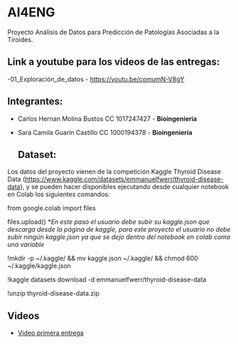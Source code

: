 # AI4ENG

Proyecto Análisis de Datos para Predicción de Patologías Asociadas a la Tiroides.

## Link a youtube para los videos de las entregas:

-01_Exploración_de_datos - https://youtu.be/comumN-V8gY

## Integrantes:

- Carlos Hernan Molina Bustos CC 1017247427 -
  **Bioingenieria**  

- Sara Camila Guarín Castillo CC 1000194378 -
  **Bioingenieria** 
  
  ## Dataset:
  
Los datos del proyecto vienen de la competición Kaggle Thyroid Disease Data (https://www.kaggle.com/datasets/emmanuelfwerr/thyroid-disease-data), y se pueden hacer disponibles ejecutando desde cualquier notebook en Colab los siguientes comandos:

from google.colab import files

files.upload() **En este paso el usuario debe subir su kaggle.json que descarga desde la página de kaggle, para este proyecto el usuario no debe subir ningún kaggle.json ya que se dejo dentro del notebook en colab como una variable*

!mkdir -p ~/.kaggle/ && mv kaggle.json ~/.kaggle/ && chmod 600 ~/.kaggle/kaggle.json

!kaggle datasets download -d emmanuelfwerr/thyroid-disease-data

!unzip thyroid-disease-data.zip

## Videos

- [Video primera entrega](https://youtu.be/comumN-V8gY)

